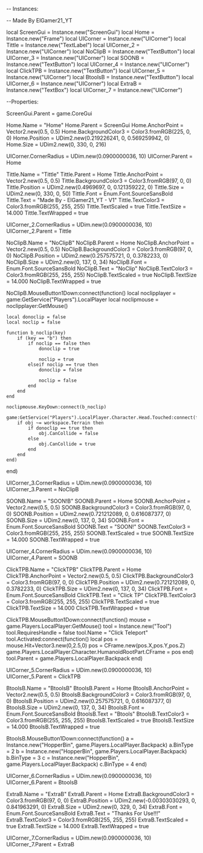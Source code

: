-- Instances:

-- Made By ElGamer21_YT

local ScreenGui = Instance.new("ScreenGui")
local Home = Instance.new("Frame")
local UICorner = Instance.new("UICorner")
local Tittle = Instance.new("TextLabel")
local UICorner_2 = Instance.new("UICorner")
local NoClipB = Instance.new("TextButton")
local UICorner_3 = Instance.new("UICorner")
local SOONB = Instance.new("TextButton")
local UICorner_4 = Instance.new("UICorner")
local ClickTPB = Instance.new("TextButton")
local UICorner_5 = Instance.new("UICorner")
local BtoolsB = Instance.new("TextButton")
local UICorner_6 = Instance.new("UICorner")
local ExtraB = Instance.new("TextBox")
local UICorner_7 = Instance.new("UICorner")

--Properties:

ScreenGui.Parent = game.CoreGui

Home.Name = "Home"
Home.Parent = ScreenGui
Home.AnchorPoint = Vector2.new(0.5, 0.5)
Home.BackgroundColor3 = Color3.fromRGB(225, 0, 0)
Home.Position = UDim2.new(0.219226241, 0, 0.569259942, 0)
Home.Size = UDim2.new(0, 330, 0, 216)

UICorner.CornerRadius = UDim.new(0.0900000036, 10)
UICorner.Parent = Home

Tittle.Name = "Tittle"
Tittle.Parent = Home
Tittle.AnchorPoint = Vector2.new(0.5, 0.5)
Tittle.BackgroundColor3 = Color3.fromRGB(97, 0, 0)
Tittle.Position = UDim2.new(0.4969697, 0, 0.121359222, 0)
Tittle.Size = UDim2.new(0, 330, 0, 50)
Tittle.Font = Enum.Font.SourceSansBold
Tittle.Text = "Made By - ElGamer21_YT - V1"
Tittle.TextColor3 = Color3.fromRGB(255, 255, 255)
Tittle.TextScaled = true
Tittle.TextSize = 14.000
Tittle.TextWrapped = true

UICorner_2.CornerRadius = UDim.new(0.0900000036, 10)
UICorner_2.Parent = Tittle

NoClipB.Name = "NoClipB"
NoClipB.Parent = Home
NoClipB.AnchorPoint = Vector2.new(0.5, 0.5)
NoClipB.BackgroundColor3 = Color3.fromRGB(97, 0, 0)
NoClipB.Position = UDim2.new(0.257575721, 0, 0.3782233, 0)
NoClipB.Size = UDim2.new(0, 137, 0, 34)
NoClipB.Font = Enum.Font.SourceSansBold
NoClipB.Text = "NoClip"
NoClipB.TextColor3 = Color3.fromRGB(255, 255, 255)
NoClipB.TextScaled = true
NoClipB.TextSize = 14.000
NoClipB.TextWrapped = true


NoClipB.MouseButton1Down:connect(function()
	local noclipplayer = game:GetService("Players").LocalPlayer
	local noclipmouse = noclipplayer:GetMouse()

	local donoclip = false
	local noclip = false

	function b_noclip(key)
		if (key == "b") then
			if noclip == false then
				donoclip = true

				noclip = true
			elseif noclip == true then
				donoclip = false

				noclip = false
			end
		end
	end

	noclipmouse.KeyDown:connect(b_noclip)

	game:GetService("Players").LocalPlayer.Character.Head.Touched:connect(function(obj)
		if obj ~= workspace.Terrain then
			if donoclip == true then
				obj.CanCollide = false
			else
				obj.CanCollide = true
			end
		end
	end)
end)

UICorner_3.CornerRadius = UDim.new(0.0900000036, 10)
UICorner_3.Parent = NoClipB

SOONB.Name = "SOON!B"
SOONB.Parent = Home
SOONB.AnchorPoint = Vector2.new(0.5, 0.5)
SOONB.BackgroundColor3 = Color3.fromRGB(97, 0, 0)
SOONB.Position = UDim2.new(0.721212089, 0, 0.616087377, 0)
SOONB.Size = UDim2.new(0, 137, 0, 34)
SOONB.Font = Enum.Font.SourceSansBold
SOONB.Text = "SOON!"
SOONB.TextColor3 = Color3.fromRGB(255, 255, 255)
SOONB.TextScaled = true
SOONB.TextSize = 14.000
SOONB.TextWrapped = true

UICorner_4.CornerRadius = UDim.new(0.0900000036, 10)
UICorner_4.Parent = SOONB

ClickTPB.Name = "ClickTPB"
ClickTPB.Parent = Home
ClickTPB.AnchorPoint = Vector2.new(0.5, 0.5)
ClickTPB.BackgroundColor3 = Color3.fromRGB(97, 0, 0)
ClickTPB.Position = UDim2.new(0.721212089, 0, 0.3782233, 0)
ClickTPB.Size = UDim2.new(0, 137, 0, 34)
ClickTPB.Font = Enum.Font.SourceSansBold
ClickTPB.Text = "Click TP"
ClickTPB.TextColor3 = Color3.fromRGB(255, 255, 255)
ClickTPB.TextScaled = true
ClickTPB.TextSize = 14.000
ClickTPB.TextWrapped = true


ClickTPB.MouseButton1Down:connect(function()
	mouse = game.Players.LocalPlayer:GetMouse()
	tool = Instance.new("Tool")
	tool.RequiresHandle = false
	tool.Name = "Click Teleport"
	tool.Activated:connect(function()
		local pos = mouse.Hit+Vector3.new(0,2.5,0)
		pos = CFrame.new(pos.X,pos.Y,pos.Z)
		game.Players.LocalPlayer.Character.HumanoidRootPart.CFrame = pos
	end)
	tool.Parent = game.Players.LocalPlayer.Backpack
end)

UICorner_5.CornerRadius = UDim.new(0.0900000036, 10)
UICorner_5.Parent = ClickTPB

BtoolsB.Name = "BtoolsB"
BtoolsB.Parent = Home
BtoolsB.AnchorPoint = Vector2.new(0.5, 0.5)
BtoolsB.BackgroundColor3 = Color3.fromRGB(97, 0, 0)
BtoolsB.Position = UDim2.new(0.257575721, 0, 0.616087377, 0)
BtoolsB.Size = UDim2.new(0, 137, 0, 34)
BtoolsB.Font = Enum.Font.SourceSansBold
BtoolsB.Text = "Btools"
BtoolsB.TextColor3 = Color3.fromRGB(255, 255, 255)
BtoolsB.TextScaled = true
BtoolsB.TextSize = 14.000
BtoolsB.TextWrapped = true


BtoolsB.MouseButton1Down:connect(function()
	a = Instance.new("HopperBin", game.Players.LocalPlayer.Backpack)
	a.BinType = 2
	b = Instance.new("HopperBin", game.Players.LocalPlayer.Backpack)
	b.BinType = 3
	c = Instance.new("HopperBin", game.Players.LocalPlayer.Backpack)
	c.BinType = 4
end)

UICorner_6.CornerRadius = UDim.new(0.0900000036, 10)
UICorner_6.Parent = BtoolsB

ExtraB.Name = "ExtraB"
ExtraB.Parent = Home
ExtraB.BackgroundColor3 = Color3.fromRGB(97, 0, 0)
ExtraB.Position = UDim2.new(-0.00303030293, 0, 0.841963291, 0)
ExtraB.Size = UDim2.new(0, 329, 0, 34)
ExtraB.Font = Enum.Font.SourceSansBold
ExtraB.Text = "Thanks For Use!!!"
ExtraB.TextColor3 = Color3.fromRGB(255, 255, 255)
ExtraB.TextScaled = true
ExtraB.TextSize = 14.000
ExtraB.TextWrapped = true

UICorner_7.CornerRadius = UDim.new(0.0900000036, 10)
UICorner_7.Parent = ExtraB
